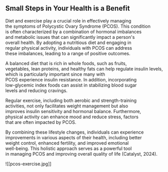 ## Small Steps in Your Health is a Benefit

Diet and exercise play a crucial role in effectively managing  
the symptoms of Polycystic Ovary Syndrome (PCOS). This condition  
is often characterized by a combination of hormonal imbalances  
and metabolic issues that can significantly impact a person's  
overall health. By adopting a nutritious diet and engaging in  
regular physical activity, individuals with PCOS can address  
these imbalances, leading to a range of positive outcomes.

A balanced diet that is rich in whole foods, such as fruits,  
vegetables, lean proteins, and healthy fats can help regulate 
insulin levels, which is particularly important since many with  
PCOS experience insulin resistance. In addition, incorporating  
low-glycemic index foods can assist in stabilizing blood sugar  
levels and reducing cravings.

Regular exercise, including both aerobic and strength-training  
activities, not only facilitates weight management but also  
improves insulin sensitivity and hormonal balance. Furthermore,  
physical activity can enhance mood and reduce stress, factors  
that are often impacted by PCOS. 

By combining these lifestyle changes, individuals can experience  
improvements in various aspects of their health, including better  
weight control, enhanced fertility, and improved emotional  
well-being. This holistic approach serves as a powerful tool  
in managing PCOS and improving overall quality of life (Catalyst, 2024).

![[pcos-exercise.jpg]]